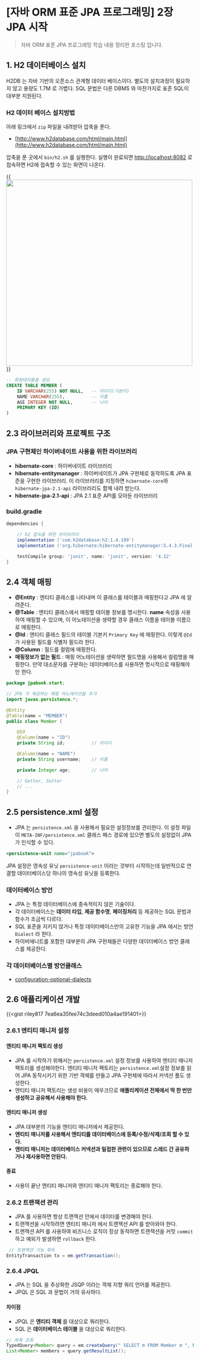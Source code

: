 # [자바 ORM 표준 JPA 프로그래밍] 2장 JPA 시작


> 자바 ORM 표준 JPA 프로그래밍 학습 내용 정리한 포스팅 입니다.

## 1. H2 데이터베이스 설치
H2DB 는 자바 기반의 오픈소스 관계형 데이터 베이스이다. 별도의 설치과정이 필요하지 않고 용량도 1.7M 로 가볍다. SQL 문법은 다른 DBMS 와 마찬가지로 표준 SQL이 대부분 지원된다.

### H2 데이터 베이스 설치방법
아래 링크에서 `zip` 파일을 내려받아 압축을 푼다.

- [http://www.h2database.com/html/main.html](http://www.h2database.com/html/main.html)

압축을 푼 곳에서 `bin/h2.sh` 를 실행한다. 실행이 완료되면 [http://localhost:8082](http://localhost:8082) 로 접속하면 H2에 접속할 수 있는 화면이 나온다.

{{<image src="/posts/images/jpa/20190625215123.png" width="500px">}}

```sql
-- 회원테이블을 생성
CREATE TABLE MEMBER (
    ID VARCHAR(255) NOT NULL,   -- 아이디(기본키)
    NAME VARCHAR(255),          -- 이름
    AGE INTEGER NOT NULL,       -- 나이
    PRIMARY KEY (ID)
)
```

## 2.3 라이브러리와 프로젝트 구조
### JPA 구현체인 하이버네이트 사용을 위한 라이브러리

- **hibernate-core** : 하이버네이트 라이브러리
- **hibernate-entitymanager** : 하이버네이트가 JPA 구현체로 동작하도록 JPA 표준을 구현한 라이브러리. 이 라이브러리를 지정하면 `hibernate-core`와 `hibernate-jpa-2.1-api` 라이브러리도 함께 내려 받는다.
- **hibernate-jpa-2.1-api** : JPA 2.1 표준 API를 모아둔 라이브러리

### build.gradle
```groovy
dependencies {

    // h2 접속을 위한 라이브러리
    implementation ('com.h2database:h2:1.4.199')
    implementation ('org.hibernate:hibernate-entitymanager:5.4.3.Final')

    testCompile group: 'junit', name: 'junit', version: '4.12'
}
```

## 2.4 객체 매핑 

- **@Entity** : 엔티티 클래스를 나타내며 이 클래스를 테이블과 매핑한다고 JPA 에 알려준다.
- **@Table**  : 엔티티 클래스에서 매핑할 테이블 정보를 명시한다. **name** 속성을 사용하여 매핑할 수 있으며, 이 어노테이션을 생략할 경우 클래스 이름을 테이블 이름으로 매핑한다.
- **@Id**    : 엔티티 클래스 필드의 테이블 기본키 `Primary Key` 에 매핑한다. 이렇게 `@Id` 가 사용된 필드를 식별자 필드라 한다.
- **@Column** : 필드를 컬럼에 매핑한다.
- **매핑정보가 없는 필드** : 매핑 어노테이션을 생략하면 필드명을 사용해서 컬럼명을 매핑한다. 만약 대소문자를 구분하는 데이터베이스를 사용하면 명시적으로 매핑해야만 한다.

```java
package jpabook.start;

// JPA 가 제공하는 매핑 어노테이션을 추가
import javax.persistence.*;

@Entity
@Table(name = "MEMBER")
public class Member {

    @Id
    @Column(name = "ID")
    private String id;          // 아이디

    @Column(name = "NAME")
    private String username;    // 이름

    private Integer age;        // 나이

    // Getter, Setter
    // ...
}
```

## 2.5 persistence.xml 설정
- JPA 는 `persistence.xml` 을 사용해서 필요한 설정정보를 관리한다. 이 설정 파일이 `META-INF/persistence.xml` 클래스 패스 경로에 있으면 별도의 설정없이 JPA 가 인식할 수 있다.

```xml
<persistence-unit name="jpabook">
```
JPA 설정은 영속성 유닛 `persistence-unit` 이라는 것부터 시작하는데 일반적으로 연결할 데이터베이스당 하나의 영속성 유닛을 등록한다.

### 데이터베이스 방언
- JPA 는 특정 데이터베이스에 종속적이지 않은 기술이다.
- 각 데이터베이스는 **데이터 타입**, **제공 함수명**, **페이징처리** 등 제공하는 SQL 문법과 함수가 조금씩 다르다.
- SQL 표준을 지키지 않거나 특정 데이터베이스만의 고유한 기능을 JPA 에서는 방언`Dialect` 라 한다.
- 하이버에니트를 포함한 대부분의 JPA 구현체들은 다양한 데이터베이스 방언 클래스를 제공한다.

### 각 데이터베이스별 방언클래스
- [configuration-optional-dialects](https://docs.jboss.org/hibernate/orm/4.3/manual/en-US/html_single/#configuration-optional-dialects)

## 2.6 애플리케이션 개발
{{<gist riley817 7ea6ea35fee74c3deed010a4ae191401>}}

### 2.6.1 엔티티 매니저 설정

#### 엔티티 매니저 팩토리 생성
- JPA 를 시작하기 위해서는 `persistence.xml` 설정 정보를 사용하여 엔티티 매니저 팩토리를 생성해야한다. 엔티티 매니저 팩토리는 `persistence.xml`설정 정보를 읽어 JPA 동작시키기 위한 기반 객체를 만들고 JPA 구현체에 따라서 커넥션 풀도 생성한다.
- 엔티티 매니저 팩토리는 생성 비용이 매우크므로 **애플리케이션 전체에서 딱 한 번만 생성하고 공유해서 사용해야 한다.**

#### 엔티티 매니저 생성
- JPA 대부분의 기능을 엔티티 매니저에서 제공한다.
- **엔티티 매니저를 사용해서 엔티티를 데이터베이스에 등록/수정/삭제/조회 할 수 있다.**
- **엔티티 매니저는 데이터베이스 커넥션과 밀접한 관련이 있으므로 스레드 간 공유하거나 재사용하면 안된다.**

#### 종료
- 사용이 끝난 엔티티 매니저와 엔티티 매니저 팩토리는 종료해야 한다.

### 2.6.2 트랜잭션 관리
- JPA 를 사용하면 항상 트랜잭션 안에서 데이터를 변경해야 한다.
- 트랜잭션을 시작하려면 엔티티 매니저 에서 트랜잭션 API 를 받아와야 한다.
- 트랜잭션 API 를 사용하여 비즈니스 로직이 정상 동작하면 트랜잭션을 커밋 `commit` 하고 예외가 발생하면 `rollback` 한다.

```java
 // 트랜잭션 기능 획득
EntityTransaction tx = em.getTransaction();
```

### 2.6.4 JPQL
- JPA 는 SQL 을 추상화한 JSQP 이라는 객체 지향 쿼리 언어를 제공한다.
- JPQL 은 SQL 과 문법이 거의 유사하다. 

#### 차이점
- JPQL 은 **엔티티 객체** 를 대상으로 쿼리한다. 
- SQL 은 **데이터베이스 테이블** 을 대상으로 쿼리한다.

```java
// 목록 조회
TypedQuery<Member> query = em.createQuery(" SELECT m FROM Member m ", Member.class);
List<Member> members = query.getResultList();
```


